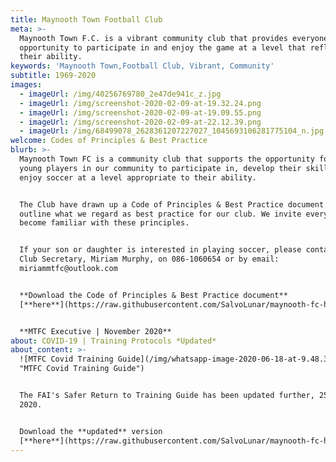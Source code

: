 ```yaml
---
title: Maynooth Town Football Club
meta: >-
  Maynooth Town F.C. is a vibrant community club that provides everyone with the
  opportunity to participate in and enjoy the game at a level that reflects
  their ability.
keywords: 'Maynooth Town,Football Club, Vibrant, Community'
subtitle: 1969-2020
images:
  - imageUrl: /img/40256769780_2e47de941c_z.jpg
  - imageUrl: /img/screenshot-2020-02-09-at-19.32.24.png
  - imageUrl: /img/screenshot-2020-02-09-at-19.09.55.png
  - imageUrl: /img/screenshot-2020-02-09-at-22.12.39.png
  - imageUrl: /img/68499078_2628361207227027_1045693106281775104_n.jpg
welcome: Codes of Principles & Best Practice
blurb: >-
  Maynooth Town FC is a community club that supports the opportunity for all
  young players in our community to participate in, develop their skills and
  enjoy soccer at a level appropriate to their ability.  


  The Club have drawn up a Code of Principles & Best Practice document to
  outline what we regard as best practice for our club. We invite everyone to
  become familiar with these principles. 


  If your son or daughter is interested in playing soccer, please contact the
  Club Secretary, Miriam Murphy, on 086-1060654 or by email:
  miriammtfc@outlook.com


  **Download the Code of Principles & Best Practice document**
  [**here**](https://raw.githubusercontent.com/SalvoLunar/maynooth-fc-hugo/master/site/static/img/mtfc-code-of-principles-and-best-practice-nov2020.pdf)**.**


  **MTFC Executive | November 2020**
about: COVID-19 | Training Protocols *Updated*
about_content: >-
  ![MTFC Covid Training Guide](/img/whatsapp-image-2020-06-18-at-9.48.37-am.jpeg
  "MTFC Covid Training Guide")


  The FAI's Safer Return to Training Guide has been updated further, 25 June
  2020.


  Download the **updated** version
  [**here**](https://raw.githubusercontent.com/SalvoLunar/maynooth-fc-hugo/master/site/static/img/fai-updated-return-to-training-protocol-2nd-edition.pdf)**.**
---
```


